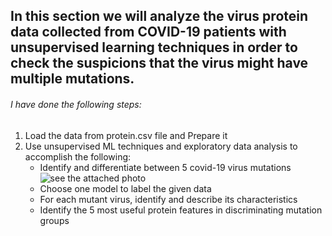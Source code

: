 ## In this section we will analyze the virus protein data collected from COVID-19 patients with unsupervised learning techniques in order to check the suspicions that the virus might have multiple mutations.
###### I have done the following steps:
1. Load the data from protein.csv file and Prepare it
2. Use unsupervised ML techniques and exploratory data analysis to accomplish the following:
   - Identify and differentiate between 5 covid-19 virus mutations ![see the attached photo]()
   - Choose one model to label the given data
   - For each mutant virus, identify and describe its characteristics
   - Identify the 5 most useful protein features in discriminating mutation groups   
